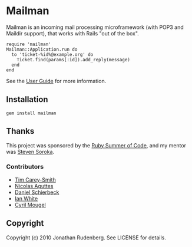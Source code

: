 # Mailman

Mailman is an incoming mail processing microframework (with POP3 and Maildir
support), that works with Rails "out of the box".

    require 'mailman'
    Mailman::Application.run do
      to 'ticket-%id%@example.org' do 
        Ticket.find(params[:id]).add_reply(message)
      end
    end

See the [User Guide](http://rubydoc.info/github/titanous/mailman/master/file/USER_GUIDE.md) for more information.

## Installation

    gem install mailman

## Thanks

This project was sponsored by the [Ruby Summer of Code](http://rubysoc.org),
and my mentor was [Steven Soroka](http://github.com/ssoroka).

### Contributors

- [Tim Carey-Smith](http://github.com/halorgium)
- [Nicolas Aguttes](http://github.com/tranquiliste)
- [Daniel Schierbeck](http://github.com/dasch)
- [Ian White](http://github.com/ianwhite)
- [Cyril Mougel](http://github.com/shingara)

## Copyright

Copyright (c) 2010 Jonathan Rudenberg. See LICENSE for details.
